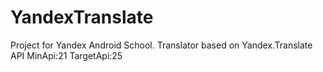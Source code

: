 # YandexTranslate
Project for Yandex Android School. 
Translator based on Yandex.Translate API
MinApi:21
TargetApi:25
